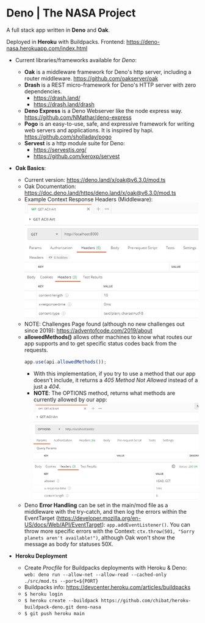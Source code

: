 # Deno | The NASA Project

A full stack app written in **Deno** and **Oak**.

Deployed in **Heroku** with Buildpacks. Frontend: https://deno-nasa.herokuapp.com/index.html

- Current libraries/frameworks available for _Deno_:

  - **Oak** is a middleware framework for Deno's http server, including a router middleware. https://github.com/oakserver/oak
  - **Drash** is a REST micro-framework for Deno's HTTP server with zero dependencies.
    - https://drash.land/
    - https://drash.land/drash
  - **Deno Express** is a Deno Webserver like the node express way. https://github.com/NMathar/deno-express
  - **Pogo** is an easy-to-use, safe, and expressive framework for writing web servers and applications. It is inspired by hapi. https://github.com/sholladay/pogo
  - **Servest** is a http module suite for Deno:
    - https://servestjs.org/
    - https://github.com/keroxp/servest

- **Oak Basics**:

  - Current version: https://deno.land/x/oak@v6.3.0/mod.ts
  - Oak Documentation: https://doc.deno.land/https/deno.land/x/oak@v6.3.0/mod.ts
  - Example Context Response Headers (Middleware):
    ![contextHeaders](images/contextHeaders.jpg)
  - NOTE: Challenges Page found (although no new challenges out since 2019): https://adventofcode.com/2019/about
  - **allowedMethods()** allows other machines to know what routes our app supports and to get specific status codes back from the requests.
    ```typescript
    app.use(api.allowedMethods());
    ```
    - With this implementation, if you try to use a method that our app doesn't include, it returns a _405 Method Not Allowed_ instead of a just a _404_.
    - **NOTE**: The OPTIONS method, returns what methods are currently allowed by our app:
      ![optionsAllowed](images/optionsAllowed.jpg)
  - Deno **Error Handling** can be set in the main/mod file as a middleware with the try-catch, and then log the errors within the EventTarget (https://developer.mozilla.org/en-US/docs/Web/API/EventTarget): `app.addEventListener()`. You can throw more specific errors with the Context: `ctx.throw(501, "Sorry planets aren't available!")`, although Oak won't show the message as body for statuses 50X.

- **Heroku Deployment**

  - Create _Procfile_ for Buildpacks deployments with Heroku & Deno:
    `web: deno run --allow-net --allow-read --cached-only ./src/mod.ts --port=${PORT}`
  - Buildpacks info: https://devcenter.heroku.com/articles/buildpacks
  - `$ heroku login`
  - `$ heroku create --buildpack https://github.com/chibat/heroku-buildpack-deno.git deno-nasa`
  - `$ git push heroku main`
